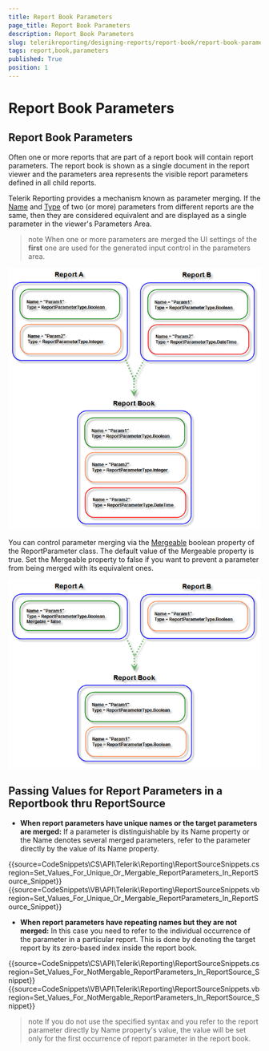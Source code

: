 ```yaml
---
title: Report Book Parameters
page_title: Report Book Parameters 
description: Report Book Parameters
slug: telerikreporting/designing-reports/report-book/report-book-parameters
tags: report,book,parameters
published: True
position: 1
---
```


# Report Book Parameters


## Report Book Parameters

Often one or more reports that are part of a report book will contain report parameters. The report book is shown as a single document in the report viewer and the parameters area represents the visible report parameters defined in all child reports.         

Telerik Reporting provides a mechanism known as parameter merging. If the [Name](/reporting/api/Telerik.Reporting.IReportParameter#Telerik_Reporting_IReportParameter_Name) and  [Type](/reporting/api/Telerik.Reporting.IReportParameter#Telerik_Reporting_IReportParameter_Type) of two (or more) parameters from different reports are the same, then they are considered equivalent and are displayed as a single parameter in the viewer's Parameters Area.         

>note When one or more parameters are merged the UI settings of the  __first__  one are used for the generated input control in the parameters area.           
  

  ![](images/ReportBook3_MergedParameters.png)

You can control parameter merging via the [Mergeable](/reporting/api/Telerik.Reporting.IReportParameter#Telerik_Reporting_IReportParameter_Mergeable)  boolean property of the ReportParameter class. The default value of the Mergeable property is true. Set the Mergeable property to false if you want to prevent a parameter from being merged with its equivalent ones.           

  ![](images/ReportBook4_MergedParameters2.png)

## Passing Values for Report Parameters in a Reportbook thru ReportSource

* __When report parameters have unique names or the target parameters are merged:__ If a parameter is distinguishable by its Name property or the Name denotes several merged parameters,               refer to the parameter directly by the value of its Name property.             

{{source=CodeSnippets\CS\API\Telerik\Reporting\ReportSourceSnippets.cs region=Set_Values_For_Unique_Or_Mergable_ReportParameters_In_ReportSource_Snippet}}
{{source=CodeSnippets\VB\API\Telerik\Reporting\ReportSourceSnippets.vb region=Set_Values_For_Unique_Or_Mergable_ReportParameters_In_ReportSource_Snippet}}

* __When report parameters have repeating names but they are not merged:__ In this case you need to refer to the individual occurrence of the parameter in a particular report. This is done by denoting the target report by its zero-based index inside the report book.             

{{source=CodeSnippets\CS\API\Telerik\Reporting\ReportSourceSnippets.cs region=Set_Values_For_NotMergable_ReportParameters_In_ReportSource_Snippet}}
{{source=CodeSnippets\VB\API\Telerik\Reporting\ReportSourceSnippets.vb region=Set_Values_For_NotMergable_ReportParameters_In_ReportSource_Snippet}}

  >note If you do not use the specified syntax and you refer to the report parameter directly by Name property's value, the value will be set only for the first occurrence of report parameter in the report book.               
